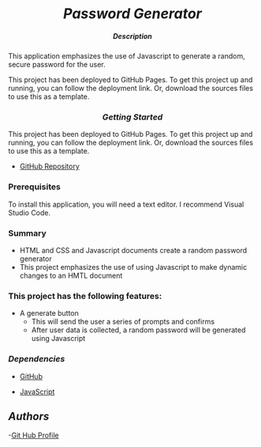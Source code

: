 # <center>*Password Generator*</center>



##### <center>*Description*</center>

This application emphasizes the use of Javascript to generate a random, secure password for the user. 

This project has been deployed to GitHub Pages. To get this project up and running, you can follow the deployment link. Or, download the sources files to use this as a template.

### <center>*Getting Started*</center>

This project has been deployed to GitHub Pages. To get this project up and running, you can follow the deployment link. Or, download the sources files to use this as a template.

* [GitHub Repository](https://github.com/abairdster)


### Prerequisites

To install this application, you will need a text editor. I recommend Visual Studio Code. 

### Summary
* HTML and CSS and Javascript documents create a random password generator 
* This project emphasizes the use of using Javascript to make dynamic changes to an HMTL document



### This project has the following features: 
* A generate button
    * This will send the user a series of prompts and confirms
    * After user data is collected, a random password will be generated using Javascript



### *Dependencies*


 - [GitHub](https://github.com/)

 - [JavaScript](https://developer.mozilla.org/en-US/docs/Web/JavaScript)

 

 
## *Authors*
-[Git Hub Profile](https://github.com/abairdster/PasswordGEN2022.git)
 

 

 




